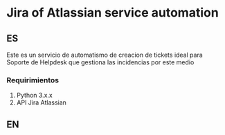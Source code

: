 # Jira of Atlassian service automation

## ES

Este es un servicio de automatismo de creacion de tickets ideal para Soporte de Helpdesk que gestiona las incidencias por este medio

### Requirimientos

1. Python 3.x.x
2. API Jira Atlassian

## EN


